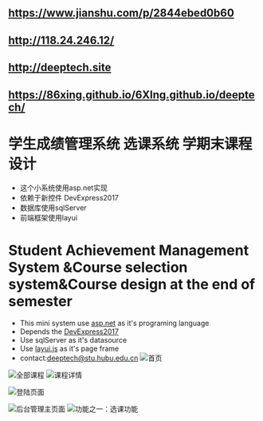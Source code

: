 ## https://www.jianshu.com/p/2844ebed0b60
## http://118.24.246.12/
## http://deeptech.site
## https://86xing.github.io/6XIng.github.io/deeptech/
# 学生成绩管理系统 选课系统 学期末课程设计
- 这个小系统使用asp.net实现
- 依赖于新控件 DevExpress2017
- 数据库使用sqlServer
- 前端框架使用layui
# Student Achievement Management System &amp;Course selection system&amp;Course design at the end of semester
- This mini system use [asp.net](https://www.asp.net/) as it's programing language
- Depends the [DevExpress2017](https://www.devexpress.com/)
- Use sqlServer as it's datasource
- Use [layui.js](https://www.layui.com/) as it's page frame
- contact:deeptech@stu.hubu.edu.cn
![首页](https://upload-images.jianshu.io/upload_images/7209532-d4049b530f8aaabf.png?imageMogr2/auto-orient/strip%7CimageView2/2/w/1240)

![全部课程](https://upload-images.jianshu.io/upload_images/7209532-d89d7dbd4915509f.png?imageMogr2/auto-orient/strip%7CimageView2/2/w/1240)
![课程详情](https://upload-images.jianshu.io/upload_images/7209532-2d829aad78f54041.png?imageMogr2/auto-orient/strip%7CimageView2/2/w/1240)

![登陆页面](https://upload-images.jianshu.io/upload_images/7209532-ba501842682528bc.png?imageMogr2/auto-orient/strip%7CimageView2/2/w/1240)

![后台管理主页面](https://upload-images.jianshu.io/upload_images/7209532-d9fba07b95f368a1.png?imageMogr2/auto-orient/strip%7CimageView2/2/w/1240)
![功能之一：选课功能](https://upload-images.jianshu.io/upload_images/7209532-e1972a2cf8015bfa.png?imageMogr2/auto-orient/strip%7CimageView2/2/w/1240)
